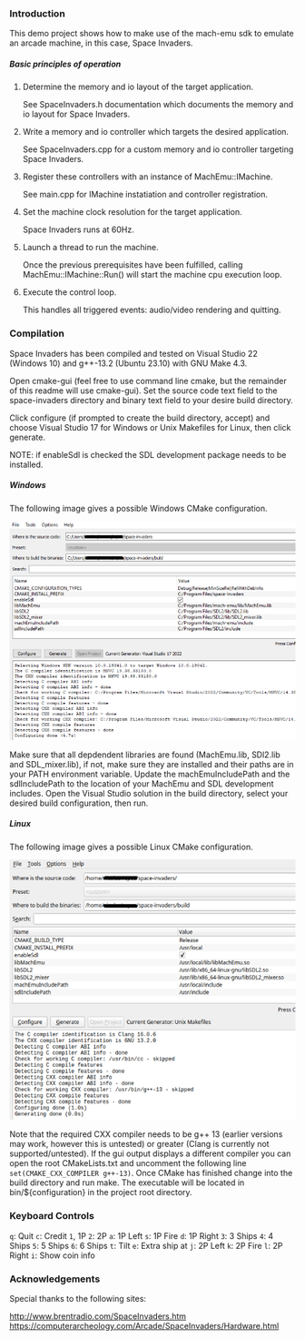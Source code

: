 
### Introduction

This demo project shows how to make use of the mach-emu sdk to emulate an arcade machine, in this case, Space Invaders.

##### Basic principles of operation

1. Determine the memory and io layout of the target application.

	See SpaceInvaders.h documentation which documents the memory and io layout for Space Invaders.

2. Write a memory and io controller which targets the desired application.

	See SpaceInvaders.cpp for a custom memory and io controller targeting Space Invaders.

3. Register these controllers with an instance of MachEmu::IMachine.

	See main.cpp for IMachine instatiation and controller registration.

4. Set the machine clock resolution for the target application.

	Space Invaders runs at 60Hz.

5. Launch a thread to run the machine.

	Once the previous prerequisites have been fulfilled, calling MachEmu::IMachine::Run() will start the machine cpu execution loop.

6. Execute the control loop.

	This handles all triggered events: audio/video rendering and quitting.

### Compilation

Space Invaders has been compiled and tested on Visual Studio 22 (Windows 10) and g++-13.2 (Ubuntu 23.10) with GNU Make 4.3.

Open cmake-gui (feel free to use command line cmake, but the remainder of this readme will use cmake-gui). Set the source code text field to the space-invaders directory and binary text field to your desire build directory.

Click configure (if prompted to create the build directory, accept) and choose Visual Studio 17 for Windows or Unix Makefiles for Linux, then click generate.

NOTE: if enableSdl is checked the SDL development package needs to be installed. 

##### Windows

The following image gives a possible Windows CMake configuration.

![Example Windows configuration](docs/images/CMake(Windows).png)

Make sure that all depdendent libraries are found (MachEmu.lib, SDl2.lib and SDL_mixer.lib), if not, make sure they are installed and their paths are
in your PATH environment variable. Update the machEmuIncludePath and the sdlIncludePath to the location of your MachEmu and SDL development includes.
Open the Visual Studio solution in the build directory, select your desired build configuration, then run.

##### Linux

The following image gives a possible Linux CMake configuration.

![Example Linux configuration](docs/images/CMake(Linux).png)

Note that the required CXX compiler needs to be g++ 13 (earlier versions may work, however this is untested) or greater (Clang is currently not supported/untested).
If the gui output displays a different compiler you can open the root CMakeLists.txt and uncomment the following line `set(CMAKE_CXX_COMPILER g++-13)`.
Once CMake has finished change into the build directory and run make. The executable will be located in bin/${configuration} in the project root directory.

### Keyboard Controls

`q`: Quit
`c`: Credit
`1`, 1P
`2`: 2P
`a`: 1P Left
`s`: 1P Fire
`d`: 1P Right
`3`: 3 Ships
`4`: 4 Ships
`5`: 5 Ships
`6`: 6 Ships
`t`: Tilt
`e`: Extra ship at
`j`: 2P Left
`k`: 2P Fire
`l`: 2P Right
`i`: Show coin info

### Acknowledgements

Special thanks to the following sites:

http://www.brentradio.com/SpaceInvaders.htm
https://computerarcheology.com/Arcade/SpaceInvaders/Hardware.html
